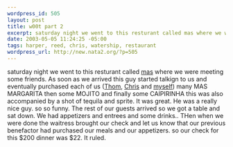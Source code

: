 ```yaml
--- 
wordpress_id: 505
layout: post
title: w00t part 2
excerpt: saturday night we went to this resturant called mas where we were meeting some friends. As soon as we arrived this guy started talkign to us and eventually purchased each of us (Thom, Chris and myself) many MAS MARGARITA then some...
date: 2003-05-05 11:24:25 -05:00
tags: harper, reed, chris, watership, restaurant
wordpress_url: http://new.nata2.org/?p=505
---
```

saturday night we went to this resturant called <a href="http://www.masrestaurant.com/masrestaurant/">mas</a> where we were meeting some friends. As soon as we arrived this guy started talkign to us and eventually purchased each of us (<a href="http://thom.watership.org">Thom</a>, <a href="http://chris.fm/">Chris</a> and <a href="http://www.harperreed.org">myself</a>) many MAS MARGARITA then some MOJITO and finally some CAIPIRINHA this was also accompanied by a shot of tequila and sprite. It was great. He was a really nice guy. so so funny. The rest of our guests arrived so we got a table and sat down.  We had appetizers and entrees and some drinks.. THen when we were done the waitress brought our check and let us know that our previous benefactor had purchased our meals and our appetizers. so our check for this $200 dinner was $22. It ruled. 
